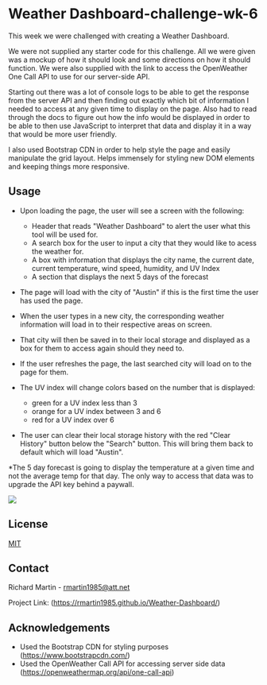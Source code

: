 # Weather Dashboard-challenge-wk-6

This week we were challenged with creating a Weather Dashboard. 

We were not supplied any starter code for this challenge. All we were given was a mockup of how it should look and some directions on how it should function. We were also supplied with the link to access the OpenWeather One Call API to use for our server-side API. 

Starting out there was a lot of console logs to be able to get the response from the server API and then finding out exactly which bit of information I needed to access at any given time to display on the page. Also had to read through the docs to figure out how the info would be displayed in order to be able to then use JavaScript to interpret that data and display it in a way that would be more user friendly. 

I also used Bootstrap CDN in order to help style the page and easily manipulate the grid layout. Helps immensely for styling new DOM elements and keeping things more responsive. 

## Usage

* Upon loading the page, the user will see a screen with the following:
    * Header that reads "Weather Dashboard" to alert the user what this tool will be used for.
    * A search box for the user to input a city that they would like to acess the weather for.
    * A box with information that displays the city name, the current date, current temperature, wind speed, humidity, and UV Index
    * A section that displays the next 5 days of the forecast

* The page will load with the city of "Austin" if this is the first time the user has used the page.   
* When the user types in a new city, the corresponding weather information will load in to their respective areas on screen. 
* That city will then be saved in to their local storage and displayed as a box for them to access again should they need to. 
* If the user refreshes the page, the last searched city will load on to the page for them. 
* The UV index will change colors based on the number that is displayed:
    * green for a UV index less than 3
    * orange for a UV index between 3 and 6
    * red for a UV index over 6

* The user can clear their local storage history with the red "Clear History" button below the "Search" button. This will bring them back to default which will load "Austin".

*The 5 day forecast is going to display the temperature at a given time and not the average temp for that day. The only way to access that data was to upgrade the API key behind a paywall. 

<img src="https://media.giphy.com/media/DqmuC1C9pEW1BmV4jd/giphy.gif?cid=790b761148a2da7e9d66fa781a88cd2e169259b2c58c4620&rid=giphy.gif&ct=g">

## License
[MIT](https://choosealicense.com/licenses/mit/)
## Contact

Richard Martin - rmartin1985@att.net

Project Link: (https://rmartin1985.github.io/Weather-Dashboard/)

## Acknowledgements 

* Used the Bootstrap CDN for styling purposes (https://www.bootstrapcdn.com/)
* Used the OpenWeather Call API for accessing server side data (https://openweathermap.org/api/one-call-api)
